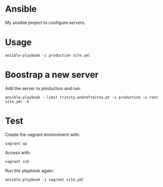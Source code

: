 # Ansible
My ansible project to configure servers.

# Usage
    ansible-playbook -i production site.yml

# Boostrap a new server
Add the server to production and run:

    ansible-playbook --limit trinity.andrefreitas.pt -i production -u root site.yml -k

# Test
Create the vagrant environment with:

    vagrant up

Access with:

    vagrant ssh

Run the playbook again:

    ansible-playbook -i vagrant site.yml

